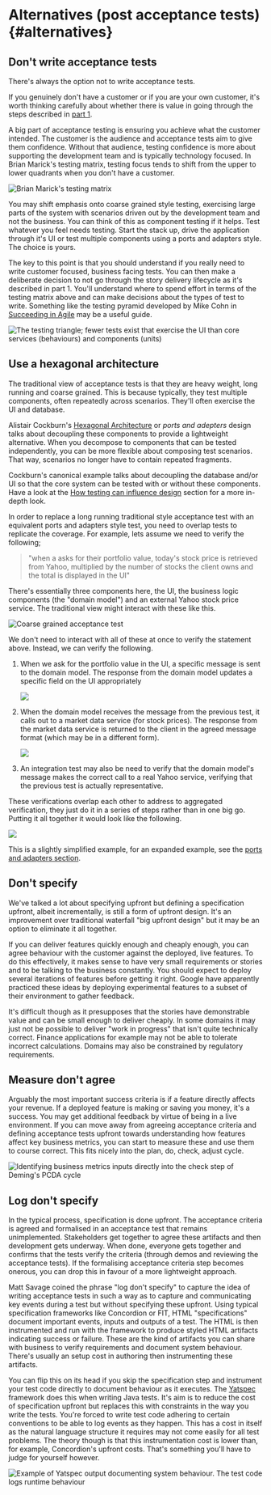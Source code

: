 
# Alternatives (post acceptance tests) {#alternatives}

## Don't write acceptance tests

There's always the option not to write acceptance tests.

If you genuinely don't have a customer or if you are your own customer, it's worth thinking carefully about whether there is value in going through the steps described in [part 1](#[part1).

A big part of acceptance testing is ensuring you achieve what the customer intended. The customer is the audience and acceptance tests aim to give them confidence. Without that audience, testing confidence is more about supporting the development team and is typically technology focused. In Brian Marick's testing matrix, testing focus tends to shift from the upper to lower quadrants when you don't have a customer.

![Brian Marick's testing matrix](images/testing-matrix.png)

You may shift emphasis onto coarse grained style testing, exercising large parts of the system with scenarios driven out by the development team and not the business. You can think of this as component testing if it helps. Test whatever you feel needs testing. Start the stack up, drive the application through it's UI or test multiple components using a ports and adapters style. The choice is yours.

 The key to this point is that you should understand if you really need to write customer focused, business facing tests. You can then make a deliberate decision to not go through the story delivery lifecycle as it's described in part 1. You'll understand where to spend effort in terms of the testing matrix above and can make decisions about the types of test to write. Something like the testing pyramid developed by Mike Cohn in [Succeeding in Agile](http://amzn.to/YnXRdp) may be a useful guide.

![The testing triangle; fewer tests exist that exercise the UI than core services (behaviours) and components (units)](images/test-pyramid.png)



## Use a hexagonal architecture

The traditional view of acceptance tests is that they are heavy weight, long running and coarse grained. This is because typically, they test multiple components, often repeatedly across scenarios. They'll often exercise the UI and database.

Alistair Cockburn's [Hexagonal Architecture](http://alistair.cockburn.us/Hexagonal+architecture) or _ports and adepters_ design talks about decoupling these components to provide a lightweight alternative. When you decompose to components that can be tested independently, you can be more flexible about composing test scenarios. That way, scenarios no longer have to contain repeated fragments.

Cockburn's canonical example talks about decoupling the database and/or UI so that the core system can be tested with or without these components. Have a look at the [How testing can influence design](#how-testing-can-influence-design) section for a more in-depth look.

In order to replace a long running traditional style acceptance test with an equivalent ports and adapters style test, you need to overlap tests to replicate the coverage. For example, lets assume we need to verify the following;

> "when a asks for their portfolio value, today's stock price is retrieved from Yahoo, multiplied by the number of stocks the client owns and the total is displayed in the UI"

There's essentially three components here, the UI, the business logic components (the "domain model") and an external Yahoo stock price service. The traditional view might interact with these like this.

![Coarse grained acceptance test](images/ports-and-adapters/typical-acceptance-test.png)

We don't need to interact with all of these at once to verify the statement above. Instead, we can verify the following.

 1. When we ask for the portfolio value in the UI, a specific message is sent to the domain model.
	The response from the domain model updates a specific field on the UI appropriately

	![](images/ports-and-adapters/ports-and-adapters-1.png)

 1. When the domain model receives the message from the previous test, it calls out to a market data service (for stock prices).
 	The response from the market data service is returned to the client in the agreed message format (which may be in a different form).

    ![](images/ports-and-adapters/ports-and-adapters-1.png)

 1. An integration test may also be need to verify that the domain model's message makes the correct call to a real Yahoo service, verifying that the previous test is actually representative.

These verifications overlap each other to address to aggregated verification, they just do it in a series of steps rather than in one big go. Putting it all together it would look like the following.

![](images/ports-and-adapters/ports-and-adapters-combined.png)

This is a slightly simplified example, for an expanded example, see the [ports and adapters section](#ports-and-adapters).



## Don't specify

We've talked a lot about specifying upfront but defining a specification upfront, albeit incrementally, is still a form of upfront design. It's an improvement over traditional waterfall "big upfront design" but it may be an option to eliminate it all together.

If you can deliver features quickly enough and cheaply enough, you can agree behaviour with the customer against the deployed, live features. To do this effectively, it makes sense to have very small requirements or stories and to be talking to the business constantly. You should expect to deploy several iterations of features before getting it right. Google have apparently practiced these ideas by deploying experimental features to a subset of their environment to gather feedback.

It's difficult though as it presupposes that the stories have demonstrable value and can be small enough to deliver cheaply. In some domains it may just not be possible to deliver "work in progress" that isn't quite technically correct. Finance applications for example may not be able to tolerate incorrect calculations. Domains may also be constrained by regulatory requirements.


## Measure don't agree

Arguably the most important success criteria is if a feature directly affects your revenue. If a deployed feature is making or saving you money, it's a success. You may get additional feedback by virtue of being in a live environment. If you can move away from agreeing acceptance criteria and defining acceptance tests upfront towards understanding how features affect key business metrics, you can start to measure these and use them to course correct. This fits nicely into the plan, do, check, adjust cycle.

![Identifying business metrics inputs directly into the check step of Deming's PCDA cycle](images/pdca.png)



## Log don't specify

In the typical process, specification is done upfront. The acceptance criteria is agreed and formalised in an acceptance test that remains unimplemented. Stakeholders get together to agree these artifacts and then development gets underway. When done, everyone gets together and confirms that the tests verify the criteria (through demos and reviewing the acceptance tests). If the formalising acceptance criteria step becomes onerous, you can drop this in favour of a more lightweight approach.

Matt Savage coined the phrase "log don't specify" to capture the idea of writing acceptance tests in such a way as to capture and communicating key events during a test but without specifying these upfront. Using typical specification frameworks like Concordion or FIT, HTML "specifications" document important events, inputs and outputs of a test. The HTML is then instrumented and run with the framework to produce styled HTML artifacts indicating success or failure. These are the kind of artifacts you can share with business to verify requirements and document system behaviour. There's usually an setup cost in authoring then instrumenting these artifacts.

You can flip this on its head if you skip the specification step and instrument your test code directly to document behaviour as it executes. The [Yatspec](http://code.google.com/p/yatspec/) framework does this when writing Java tests. It's aim is to reduce the cost of specification upfront but replaces this with constraints in the way you write the tests. You're forced to write test code adhering to certain conventions to be able to log events as they happen. This has a cost in itself as the natural language structure it requires may not come easily for all test problems. The theory though is that this instrumentation cost is lower than, for example, Concordion's upfront costs. That's something you'll have to judge for yourself however.

![Example of Yatspec output documenting system behaviour. The test code logs runtime behaviour](images/yatspec/yatspec-example.png)


